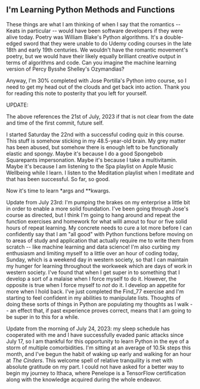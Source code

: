 ## I'm Learning Python Methods and Functions

These things are what I am thinking of when I say that the romantics -- Keats in particular -- would have been software developers if they were alive today. Poetry was William Blake's Python algorithms. It's a double-edged sword that they were unable to do Udemy coding courses in the late 18th and early 19th centuries. We wouldn't have the romantic movement's poetry, but we would have their likely equally brilliant creative output in terms of algorithms and code. Can you imagine the machine learning version of Percy Bysshe Shelley's Ozymandias?

Anyway, I'm 30% completed with Jose Portilla's Python intro course, so I need to get my head out of the clouds and get back into action. Thank you for reading this note to posterity that you left for yourself.

UPDATE:

The above references the 21st of July, 2023 if that is not clear from the date and time of the first commit, future self.

I started Saturday the 22nd with a successful coding quiz in this course. This stuff is somehow sticking in my 48.5-year-old brain. My grey matter has been abused, but somehow there is enough left to be functionally elastic and spongy. Maybe it's because I do a good Spongebob Squarepants impersonation. Maybe it's because I take a multivitamin. Maybe it's because I am listening to the Spa playlist on Apple Music Wellbeing while I learn. I listen to the Meditation playlist when I meditate and that has been successful. So far, so good.

Now it's time to learn \*args and \*\*kwargs.

Update from July 23rd: I'm pumping the brakes on my enterprise a little bit in order to enable a more solid foundation. I've been going through Jose's course as directed, but I think I'm going to hang around and repeat the function exercises and homework for what willl amout to four or five solid hours of repeat learning. My concrete needs to cure a lot more before I can confidently say that I am "all good" with Python functions before moving on to areas of study and application that actually require me to write them from scratch -- like machine learning and data science! I'm also curbing my enthusiasm and limiting myself to a little over an hour of coding today, Sunday, which is a weekend day in western society, so that I can maintain my hunger for learning throughout the workweek which are days of work in western society. I've found that when I get super in to something that I develop a sort of a malaise when I force myself to do it. However, the opposite is true when I force myself to _not_ do it. I develop an appetite for more when I hold back. I've just completed the Find_77 exercise and I'm starting to feel confident in my abilities to manipulate lists. Thoughts of doing these sorts of things in Python are populating my thoughts as I walk -- an effect that, if past experience proves correct, means that I am going to be super in to this for a while.

Update from the morning of July 24, 2023: my sleep schedule has cooperated with me and I have successfully evaded panic attacks since July 17, so I am thankful for this opportunity to learn Python in the eye of a storm of multiple comorbidities. I'm sitting at an average of 10.5k steps this month, and I've begun the habit of waking up early and walking for an hour at _The Cinders_. This welcome spell of relative tranquility is met with absolute gratitude on my part. I could not have asked for a better way to begin my journey to Ithaca, where Penelope is a TensorFlow certification along with the knowledge acquired during the whole endeavor.
